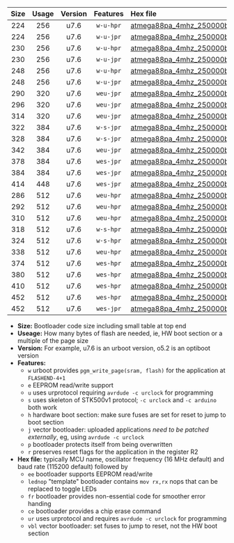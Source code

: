 |Size|Usage|Version|Features|Hex file|
|:-:|:-:|:-:|:-:|:--|
|224|256|u7.6|`w-u-hpr`|[atmega88pa_4mhz_250000bps_ur.hex](https://raw.githubusercontent.com/stefanrueger/urboot/main/atmega88pa_4mhz_250000bps_ur.hex)|
|224|256|u7.6|`w-u-jpr`|[atmega88pa_4mhz_250000bps_ur_vbl.hex](https://raw.githubusercontent.com/stefanrueger/urboot/main/atmega88pa_4mhz_250000bps_ur_vbl.hex)|
|230|256|u7.6|`w-u-hpr`|[atmega88pa_4mhz_250000bps_lednop_ur.hex](https://raw.githubusercontent.com/stefanrueger/urboot/main/atmega88pa_4mhz_250000bps_lednop_ur.hex)|
|230|256|u7.6|`w-u-jpr`|[atmega88pa_4mhz_250000bps_lednop_ur_vbl.hex](https://raw.githubusercontent.com/stefanrueger/urboot/main/atmega88pa_4mhz_250000bps_lednop_ur_vbl.hex)|
|248|256|u7.6|`w-u-hpr`|[atmega88pa_4mhz_250000bps_lednop_fr_ur.hex](https://raw.githubusercontent.com/stefanrueger/urboot/main/atmega88pa_4mhz_250000bps_lednop_fr_ur.hex)|
|248|256|u7.6|`w-u-jpr`|[atmega88pa_4mhz_250000bps_lednop_fr_ur_vbl.hex](https://raw.githubusercontent.com/stefanrueger/urboot/main/atmega88pa_4mhz_250000bps_lednop_fr_ur_vbl.hex)|
|290|320|u7.6|`weu-jpr`|[atmega88pa_4mhz_250000bps_ee_ur_vbl.hex](https://raw.githubusercontent.com/stefanrueger/urboot/main/atmega88pa_4mhz_250000bps_ee_ur_vbl.hex)|
|296|320|u7.6|`weu-jpr`|[atmega88pa_4mhz_250000bps_ee_lednop_ur_vbl.hex](https://raw.githubusercontent.com/stefanrueger/urboot/main/atmega88pa_4mhz_250000bps_ee_lednop_ur_vbl.hex)|
|314|320|u7.6|`weu-jpr`|[atmega88pa_4mhz_250000bps_ee_lednop_fr_ur_vbl.hex](https://raw.githubusercontent.com/stefanrueger/urboot/main/atmega88pa_4mhz_250000bps_ee_lednop_fr_ur_vbl.hex)|
|322|384|u7.6|`w-s-jpr`|[atmega88pa_4mhz_250000bps_vbl.hex](https://raw.githubusercontent.com/stefanrueger/urboot/main/atmega88pa_4mhz_250000bps_vbl.hex)|
|328|384|u7.6|`w-s-jpr`|[atmega88pa_4mhz_250000bps_lednop_vbl.hex](https://raw.githubusercontent.com/stefanrueger/urboot/main/atmega88pa_4mhz_250000bps_lednop_vbl.hex)|
|342|384|u7.6|`weu-jpr`|[atmega88pa_4mhz_250000bps_ee_lednop_fr_ce_ur_vbl.hex](https://raw.githubusercontent.com/stefanrueger/urboot/main/atmega88pa_4mhz_250000bps_ee_lednop_fr_ce_ur_vbl.hex)|
|378|384|u7.6|`wes-jpr`|[atmega88pa_4mhz_250000bps_ee_vbl.hex](https://raw.githubusercontent.com/stefanrueger/urboot/main/atmega88pa_4mhz_250000bps_ee_vbl.hex)|
|384|384|u7.6|`wes-jpr`|[atmega88pa_4mhz_250000bps_ee_lednop_vbl.hex](https://raw.githubusercontent.com/stefanrueger/urboot/main/atmega88pa_4mhz_250000bps_ee_lednop_vbl.hex)|
|414|448|u7.6|`wes-jpr`|[atmega88pa_4mhz_250000bps_ee_lednop_fr_vbl.hex](https://raw.githubusercontent.com/stefanrueger/urboot/main/atmega88pa_4mhz_250000bps_ee_lednop_fr_vbl.hex)|
|286|512|u7.6|`weu-hpr`|[atmega88pa_4mhz_250000bps_ee_ur.hex](https://raw.githubusercontent.com/stefanrueger/urboot/main/atmega88pa_4mhz_250000bps_ee_ur.hex)|
|292|512|u7.6|`weu-hpr`|[atmega88pa_4mhz_250000bps_ee_lednop_ur.hex](https://raw.githubusercontent.com/stefanrueger/urboot/main/atmega88pa_4mhz_250000bps_ee_lednop_ur.hex)|
|310|512|u7.6|`weu-hpr`|[atmega88pa_4mhz_250000bps_ee_lednop_fr_ur.hex](https://raw.githubusercontent.com/stefanrueger/urboot/main/atmega88pa_4mhz_250000bps_ee_lednop_fr_ur.hex)|
|318|512|u7.6|`w-s-hpr`|[atmega88pa_4mhz_250000bps.hex](https://raw.githubusercontent.com/stefanrueger/urboot/main/atmega88pa_4mhz_250000bps.hex)|
|324|512|u7.6|`w-s-hpr`|[atmega88pa_4mhz_250000bps_lednop.hex](https://raw.githubusercontent.com/stefanrueger/urboot/main/atmega88pa_4mhz_250000bps_lednop.hex)|
|338|512|u7.6|`weu-hpr`|[atmega88pa_4mhz_250000bps_ee_lednop_fr_ce_ur.hex](https://raw.githubusercontent.com/stefanrueger/urboot/main/atmega88pa_4mhz_250000bps_ee_lednop_fr_ce_ur.hex)|
|374|512|u7.6|`wes-hpr`|[atmega88pa_4mhz_250000bps_ee.hex](https://raw.githubusercontent.com/stefanrueger/urboot/main/atmega88pa_4mhz_250000bps_ee.hex)|
|380|512|u7.6|`wes-hpr`|[atmega88pa_4mhz_250000bps_ee_lednop.hex](https://raw.githubusercontent.com/stefanrueger/urboot/main/atmega88pa_4mhz_250000bps_ee_lednop.hex)|
|410|512|u7.6|`wes-hpr`|[atmega88pa_4mhz_250000bps_ee_lednop_fr.hex](https://raw.githubusercontent.com/stefanrueger/urboot/main/atmega88pa_4mhz_250000bps_ee_lednop_fr.hex)|
|452|512|u7.6|`wes-hpr`|[atmega88pa_4mhz_250000bps_ee_lednop_fr_ce.hex](https://raw.githubusercontent.com/stefanrueger/urboot/main/atmega88pa_4mhz_250000bps_ee_lednop_fr_ce.hex)|
|452|512|u7.6|`wes-jpr`|[atmega88pa_4mhz_250000bps_ee_lednop_fr_ce_vbl.hex](https://raw.githubusercontent.com/stefanrueger/urboot/main/atmega88pa_4mhz_250000bps_ee_lednop_fr_ce_vbl.hex)|

- **Size:** Bootloader code size including small table at top end
- **Useage:** How many bytes of flash are needed, ie, HW boot section or a multiple of the page size
- **Version:** For example, u7.6 is an urboot version, o5.2 is an optiboot version
- **Features:**
  + `w` urboot provides `pgm_write_page(sram, flash)` for the application at `FLASHEND-4+1`
  + `e` EEPROM read/write support
  + `u` uses urprotocol requiring `avrdude -c urclock` for programming
  + `s` uses skeleton of STK500v1 protocol; `-c urclock` and `-c arduino` both work
  + `h` hardware boot section: make sure fuses are set for reset to jump to boot section
  + `j` vector bootloader: uploaded applications *need to be patched externally*, eg, using `avrdude -c urclock`
  + `p` bootloader protects itself from being overwritten
  + `r` preserves reset flags for the application in the register R2
- **Hex file:** typically MCU name, oscillator frequency (16 MHz default) and baud rate (115200 default) followed by
  + `ee` bootloader supports EEPROM read/write
  + `lednop` "template" bootloader contains `mov rx,rx` nops that can be replaced to toggle LEDs
  + `fr` bootloader provides non-essential code for smoother error handing
  + `ce` bootloader provides a chip erase command
  + `ur` uses urprotocol and requires `avrdude -c urclock` for programming
  + `vbl` vector bootloader: set fuses to jump to reset, not the HW boot section
